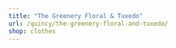 ```yaml
---
title: "The Greenery Floral & Tuxedo"
url: /quincy/the-greenery-floral-and-tuxedo/
shop: clothes
---
```

